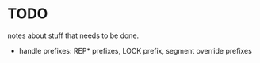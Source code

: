 # TODO
notes about stuff that needs to be done.

- handle prefixes: REP* prefixes, LOCK prefix, segment override prefixes
